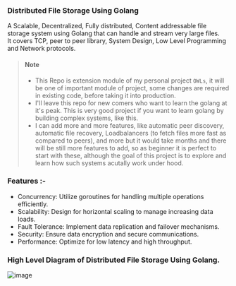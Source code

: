 ### Distributed File Storage Using Golang 
A Scalable, Decentralized, Fully distributed, Content addressable file storage system using Golang that can handle and stream very large files.  
It covers TCP, peer to peer library, System Design, Low Level Programming and Network protocols.  

> #### Note
>- This Repo is extension module of my personal project ```OWLs```, it will be one of important module of project, some changes are required in existing code, before taking it into production.  
>- I'll leave this repo for new comers who want to learn the golang at it's peak. This is very good project if you want to learn golang by building complex systems, like this.
>- I can add more and more features, like automatic peer discovery, automatic file recovery, Loadbalancers (to fetch files more fast as compared to peers), and more but it would take months and there will be still more features to add, so as beginner it is perfect to start with these, although the goal of this project is to explore and learn how such systems acutally work under hood.

### Features :- 
- Concurrency:     Utilize goroutines for handling multiple operations efficiently.
- Scalability:     Design for horizontal scaling to manage increasing data loads.
- Fault Tolerance: Implement data replication and failover mechanisms.
- Security:        Ensure data encryption and secure communications.
- Performance:     Optimize for low latency and high throughput.  




### High Level Diagram of Distributed File Storage Using Golang.
![image](https://github.com/user-attachments/assets/7405a81a-bbed-44cd-a09e-0e3d443ba87f)


